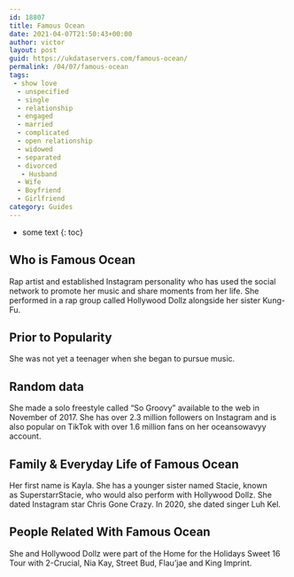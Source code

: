 ```yaml
---
id: 18807
title: Famous Ocean
date: 2021-04-07T21:50:43+00:00
author: victor
layout: post
guid: https://ukdataservers.com/famous-ocean/
permalink: /04/07/famous-ocean
tags:
 - show love
  - unspecified
  - single
  - relationship
  - engaged
  - married
  - complicated
  - open relationship
  - widowed
  - separated
  - divorced
   - Husband
  - Wife
  - Boyfriend
  - Girlfriend
category: Guides
---
```


* some text
{: toc}


## Who is Famous Ocean



Rap artist and established Instagram personality who has used the social network to promote her music and share moments from her life. She performed in a rap group called Hollywood Dollz alongside her sister Kung-Fu.

                
                
                
## Prior to Popularity



She was not yet a teenager when she began to pursue music. 

                
                
                
## Random data



She made a solo freestyle called &#8220;So Groovy&#8221; available to the web in November of 2017. She has over 2.3 million followers on Instagram and is also popular on TikTok with over 1.6 million fans on her oceansowavyy account. 

                
                
                
## Family & Everyday Life of Famous Ocean



Her first name is Kayla. She has a younger sister named Stacie, known as SuperstarrStacie, who would also perform with Hollywood Dollz. She dated Instagram star Chris Gone Crazy. In 2020, she dated singer Luh Kel.

                
                
                
## People Related With Famous Ocean



She and Hollywood Dollz were part of the Home for the Holidays Sweet 16 Tour with 2-Crucial, Nia Kay, Street Bud, Flau&#8217;jae and King Imprint. 

                
              
            
          
          
          